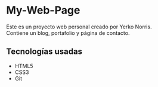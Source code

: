 # My-Web-Page
Este es un proyecto web personal creado por Yerko Norris.  
Contiene un blog, portafolio y página de contacto.

## Tecnologías usadas

- HTML5
- CSS3
- Git